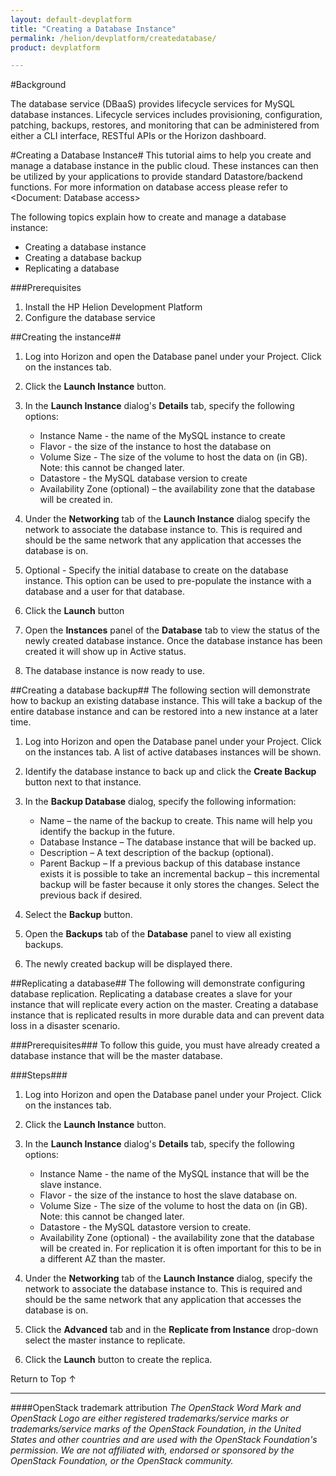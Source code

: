 ```yaml
---
layout: default-devplatform
title: "Creating a Database Instance"
permalink: /helion/devplatform/createdatabase/
product: devplatform

---
```

<!--UNDER REVISION-->

#Background 

The database service (DBaaS) provides lifecycle services for MySQL database instances. Lifecycle services includes provisioning, configuration, patching, backups, restores, and monitoring that can be administered from either a CLI interface, RESTful APIs or the Horizon dashboard. 

#Creating a Database Instance#
This tutorial aims to help you create and manage a database instance in the public cloud. These instances can then be utilized by your applications to provide standard Datastore/backend functions.   For more information on database access please refer to <Document: Database access>

The following topics explain how to create and manage a database instance:

- Creating a database instance
- Creating a database backup
- Replicating a database

###Prerequisites
1. Install the HP Helion Development Platform 
2. Configure the database service

##Creating the instance##



1. Log into Horizon and open the Database panel under your Project. Click on the instances tab. 
2. Click the **Launch Instance** button.
3. In the **Launch Instance** dialog's **Details** tab, specify the following options: 
	- Instance Name - the name of the MySQL instance to create 
	- Flavor - the size of the instance to host the database on
	- Volume Size - The size of the volume to host the data on (in GB). Note: this cannot be changed later.
	- Datastore - the MySQL database version to create
	- Availability Zone (optional) – the availability zone that the database will be created in.

4.	Under the **Networking** tab of the **Launch Instance** dialog specify the network to associate the database instance to. This is required and should be the same network that any application that accesses the database is on. 
5.	Optional - Specify the initial database to create on the database instance. This option can be used to pre-populate the instance with a database and a user for that database.  
6.	Click the **Launch** button
7.	Open the **Instances** panel of the **Database** tab to view the status of the newly created database instance. Once the database instance has been created it will show up in Active status.
8.	The database instance is now ready to use.

##Creating a database backup##
The following section will demonstrate how to backup an existing database instance. This will take a backup of the entire database instance and can be restored into a new instance at a later time. 

1.	Log into Horizon and open the Database panel under your Project. Click on the instances tab. A list of active databases instances will be shown.

2.	Identify the database instance to back up and click the **Create Backup** button next to that instance.
3.	In the **Backup Database** dialog, specify the following information:
	- Name – the name of the backup to create. This name will help you identify the backup in the future.
	- Database Instance – The database instance that will be backed up.
	- Description – A text description of the backup (optional).
	- Parent Backup – If a previous backup of this database instance exists it is possible to take an incremental backup – this incremental backup will be faster because it only stores the changes. Select the previous back if desired.
4.	Select the **Backup** button.
5.	Open the **Backups** tab of the **Database** panel to view all existing backups.
6.	The newly created backup will be displayed there.

 

##Replicating a database##
The following will demonstrate configuring database replication. Replicating a database creates a slave for your instance that will replicate every action on the master. Creating a database instance that is replicated results in more durable data and can prevent data loss in a disaster scenario.

###Prerequisites###
To follow this guide, you must have already created a database instance that will be the master database.  

###Steps###

1.	Log into Horizon and open the Database panel under your Project. Click on the instances tab.
2.	Click the **Launch Instance** button.
3.	In the **Launch Instance** dialog's **Details** tab, specify the following options:
	- Instance Name - the name of the MySQL instance that will be the slave instance.
	- Flavor - the size of the instance to host the slave database on.
	- Volume Size - The size of the volume to host the data on (in GB). Note: this cannot be changed later. 
	- Datastore - the MySQL datastore version to create.
	- Availability Zone (optional) - the availability zone that the database will be created in. For replication it is often important for this to be in a different AZ than the master.

 

4.	Under the **Networking** tab of the **Launch Instance** dialog, specify the network to associate the database instance to. This is required and should be the same network that any application that accesses the database is on.
5.	Click the **Advanced** tab and in the **Replicate from Instance** drop-down select the master instance to replicate.
6.	Click the **Launch** button to create the replica.


<a href="#top" style="padding:14px 0px 14px 0px; text-decoration: none;"> Return to Top &#8593; </a>

----
####OpenStack trademark attribution
*The OpenStack Word Mark and OpenStack Logo are either registered trademarks/service marks or trademarks/service marks of the OpenStack Foundation, in the United States and other countries and are used with the OpenStack Foundation's permission. We are not affiliated with, endorsed or sponsored by the OpenStack Foundation, or the OpenStack community.*


 

